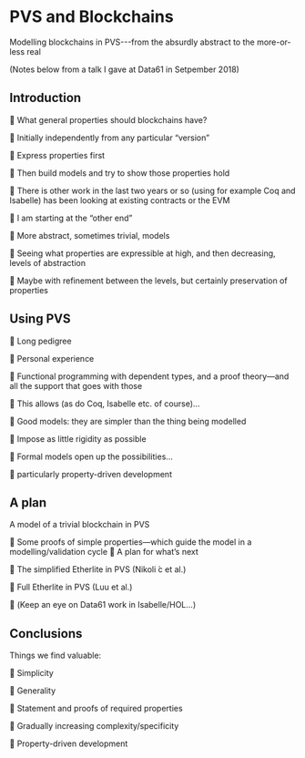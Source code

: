 # PVS and Blockchains
Modelling blockchains in PVS---from the absurdly abstract to the more-or-less real

(Notes below from a talk I gave at Data61 in Setpember 2018)


Introduction
------------

􏰀 What general properties should blockchains have?

􏰀 Initially independently from any particular “version”

􏰀 Express properties first

􏰀 Then build models and try to show those properties hold

􏰀 There is other work in the last two years or so (using for example Coq and Isabelle) has been looking at existing contracts or the EVM

􏰀 I am starting at the “other end”

􏰀 More abstract, sometimes trivial, models

􏰀 Seeing what properties are expressible at high, and then
decreasing, levels of abstraction

􏰀 Maybe with refinement between the levels, but certainly
preservation of properties


Using PVS
---------

􏰀 Long pedigree

􏰀 Personal experience

􏰀 Functional programming with dependent types, and a proof theory—and all the support that goes with those

􏰀 This allows (as do Coq, Isabelle etc. of course)...

􏰀 Good models: they are simpler than the thing being modelled

􏰀 Impose as little rigidity as possible

􏰀 Formal models open up the possibilities...

􏰀 particularly property-driven development


A plan
------

A model of a trivial blockchain in PVS

􏰀 Some proofs of simple properties—which guide the model in a
modelling/validation cycle 􏰀 A plan for what’s next

􏰀 The simplified Etherlite in PVS (Nikoli ́c et al.)

􏰀 Full Etherlite in PVS (Luu et al.)

􏰀 (Keep an eye on Data61 work in Isabelle/HOL...)


Conclusions
-----------

Things we find valuable:

􏰀 Simplicity

􏰀 Generality

􏰀 Statement and proofs of required properties

􏰀 Gradually increasing complexity/specificity

􏰀 Property-driven development
